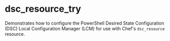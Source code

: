 # dsc_resource_try

Demonstrates how to configure the PowerShell Desired State
Configuration (DSC) Local Configuration Manager (LCM) for use with
Chef's `dsc_resource` resource.


